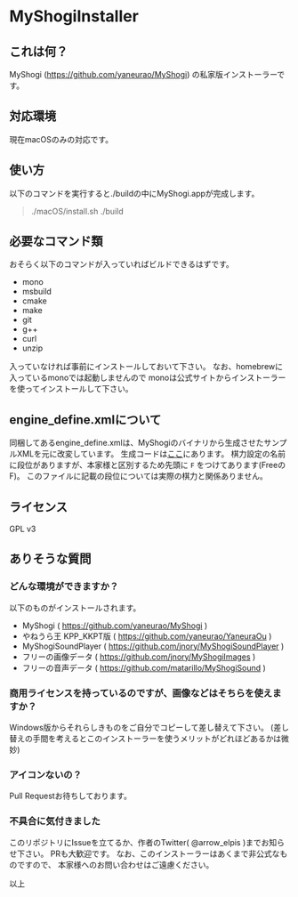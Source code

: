 # MyShogiInstaller

## これは何？

MyShogi (https://github.com/yaneurao/MyShogi) の私家版インストーラーです。

## 対応環境

現在macOSのみの対応です。

## 使い方
  
以下のコマンドを実行すると./buildの中にMyShogi.appが完成します。

  > ./macOS/install.sh ./build
  
## 必要なコマンド類

おそらく以下のコマンドが入っていればビルドできるはずです。

* mono
* msbuild
* cmake
* make
* git
* g++
* curl
* unzip

入っていなければ事前にインストールしておいて下さい。
なお、homebrewに入っているmonoでは起動しませんので
monoは公式サイトからインストーラーを使ってインストールして下さい。

## engine_define.xmlについて

同梱してあるengine_define.xmlは、MyShogiのバイナリから生成させたサンプルXMLを元に改変しています。
生成コードは[ここ](https://github.com/yaneurao/MyShogi/blob/master/MyShogi/Model/Shogi/EngineDefine/Sample/EngineDefineSample.cs)にあります。
棋力設定の名前に段位がありますが、本家様と区別するため先頭に `F` をつけてあります(FreeのF)。
このファイルに記載の段位については実際の棋力と関係ありません。

## ライセンス

GPL v3  

## ありそうな質問

### どんな環境ができますか？

以下のものがインストールされます。

* MyShogi ( https://github.com/yaneurao/MyShogi )
* やねうら王 KPP_KKPT版 ( https://github.com/yaneurao/YaneuraOu )
* MyShogiSoundPlayer ( https://github.com/jnory/MyShogiSoundPlayer )
* フリーの画像データ ( https://github.com/jnory/MyShogiImages )
* フリーの音声データ ( https://github.com/matarillo/MyShogiSound )

### 商用ライセンスを持っているのですが、画像などはそちらを使えますか？

Windows版からそれらしきものをご自分でコピーして差し替えて下さい。
(差し替えの手間を考えるとこのインストーラーを使うメリットがどれほどあるかは微妙)

### アイコンないの？

Pull Requestお待ちしております。

### 不具合に気付きました

このリポジトリにIssueを立てるか、作者のTwitter( @arrow_elpis )までお知らせ下さい。
PRも大歓迎です。
なお、このインストーラーはあくまで非公式なものですので、
本家様へのお問い合わせはご遠慮ください。

以上
